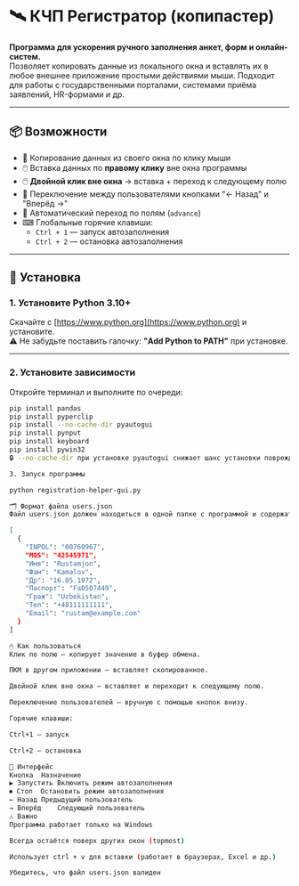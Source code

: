 # 🛰️ КЧП Регистратор (копипастер)

**Программа для ускорения ручного заполнения анкет, форм и онлайн-систем.**  
Позволяет копировать данные из локального окна и вставлять их в любое внешнее приложение простыми действиями мыши. Подходит для работы с государственными порталами, системами приёма заявлений, HR-формами и др.

---

## 📦 Возможности

- 🔘 Копирование данных из своего окна по клику мыши
- 🖱️ Вставка данных по **правому клику** вне окна программы
- 🖱️ **Двойной клик вне окна** → вставка + переход к следующему полю
- 👤 Переключение между пользователями кнопками "← Назад" и "Вперёд →"
- 🔁 Автоматический переход по полям (`advance`)
- ⌨ Глобальные горячие клавиши:
  - `Ctrl + 1` — запуск автозаполнения
  - `Ctrl + 2` — остановка автозаполнения

---

## 🔧 Установка

### 1. Установите Python 3.10+

Скачайте с [https://www.python.org](https://www.python.org) и установите.  
⚠ Не забудьте поставить галочку: **"Add Python to PATH"** при установке.

---

### 2. Установите зависимости

Откройте терминал и выполните по очереди:

```bash
pip install pandas
pip install pyperclip
pip install --no-cache-dir pyautogui
pip install pynput
pip install keyboard
pip install pywin32
🔒 --no-cache-dir при установке pyautogui снижает шанс установки повреждённой версии.

3. Запуск программы

python registration-helper-gui.py

🗂 Формат файла users.json
Файл users.json должен находиться в одной папке с программой и содержать массив пользователей в формате:

[
  {
    "INPOL": "00760967",
    "MOS": "42545971",
    "Имя": "Rustamjon",
    "Фам": "Kamalov",
    "Др": "16.05.1972",
    "Паспорт": "Fa0507449",
    "Граж": "Uzbekistan",
    "Тел": "+48111111111",
    "Email": "rustam@example.com"
  }
]

🖱 Как пользоваться
Клик по полю — копирует значение в буфер обмена.

ПКМ в другом приложении — вставляет скопированное.

Двойной клик вне окна — вставляет и переходит к следующему полю.

Переключение пользователей — вручную с помощью кнопок внизу.

Горячие клавиши:

Ctrl+1 — запуск

Ctrl+2 — остановка

🔘 Интерфейс
Кнопка	Назначение
▶ Запустить	Включить режим автозаполнения
⏹ Стоп	Остановить режим автозаполнения
← Назад	Предыдущий пользователь
→ Вперёд	Следующий пользователь
⚠️ Важно
Программа работает только на Windows

Всегда остаётся поверх других окон (topmost)

Использует ctrl + v для вставки (работает в браузерах, Excel и др.)

Убедитесь, что файл users.json валиден
